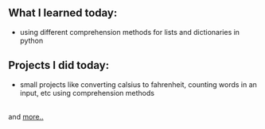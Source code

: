 ## What I learned today:  
- using different comprehension methods for lists and dictionaries in python  

## Projects I did today:  
- small projects like converting calsius to fahrenheit, counting words in an input, etc using comprehension methods  

&nbsp;  
and [more..](../Day27/)  